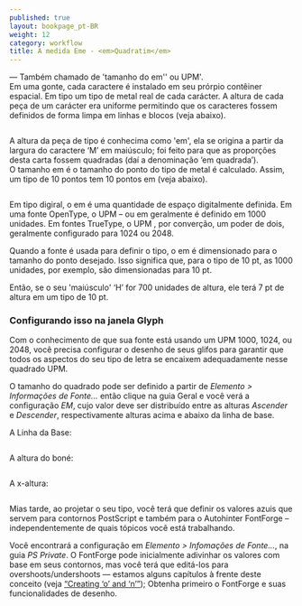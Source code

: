 ```yaml
---
published: true
layout: bookpage_pt-BR
weight: 12
category: workflow
title: A medida Eme - <em>Quadratim</em>
---
```


&mdash; Também chamado de 'tamanho do em'' ou UPM'.  
Em uma gonte, cada caractere é instalado em seu prórpio contêiner espacial. Em tipo um tipo 
de metal real de cada carácter. A altura de cada peça de um carácter era uniforme
permitindo que os caracteres fossem definidos de forma limpa em linhas e blocos (veja abaixo).

<img src="../en-US/images/MetalTypeZoomIn.JPG" alt>

A altura da peça de tipo é conhecima como 'em', ela se origina a partir da largura do caractere
‘M’ em maiúsculo; foi feito para que as proporções desta carta fossem quadradas (daí a denominação ‘em
quadrada’).  
O tamanho em é o tamanho do ponto do tipo de metal é calculado. Assim, um tipo de 10 pontos tem 10
pontos em (veja abaixo).

<img src="../en-US/images/em-metal-type.svg" alt>

Em tipo digiral, o em é uma quantidade de espaço digitalmente definida. Em uma fonte OpenType, o UPM &ndash;
ou em geralmente é definido em 1000 unidades. Em fontes TrueType, o UPM , por converção, um poder de dois,
geralmente configurado para 1024 ou 2048.

Quando a fonte é usada para definir o tipo, o em é dimensionado para o tamanho do ponto desejado. Isso significa que,
para o tipo de 10 pt, as 1000 unidades, por exemplo, são dimensionadas para 10 pt.

Então, se o seu 'maiúsculo' ‘H’ for 700 unidades de altura, ele terá 7 pt de altura em um tipo de 10 pt.

### Configurando isso na janela Glyph

Com o conhecimento de que sua fonte está usando um UPM 1000, 1024, ou 2048, você precisa configurar o desenho
de seus glifos para garantir que todos os aspectos do seu tipo de letra se encaixem adequadamente nesse quadrado UPM.

O tamanho do quadrado pode ser definido a partir de *Elemento > Informações de Fonte&hellip;* então clique na guia Geral
e você verá a configuração *EM*, cujo valor deve ser distribuído entre as alturas *Ascender* e
*Descender*, respectivamente alturas acima e abaixo da linha de base.

A Linha da Base:

<img src="../en-US/images/baseline.png" alt>

A altura do boné:

<img src="../en-US/images/capheight.png" alt>

A x-altura:

<img src="../en-US/images/xheight.png" alt>

Mias tarde, ao projetar o seu tipo, você terá que definir os valores azuis que servem para contornos PostScript
e também para o Autohinter FontForge &ndash; independentemente de quais tópicos você está trabalhando.
  
Você encontrará a configuração em *Elemento > Infomações de Fonte&hellip;*, na guia *PS Private*. O FontForge pode
inicialmente adivinhar os valores com base em seus contornos, mas você terá que editá-los para
overshoots/undershoots &mdash; estamos alguns capítulos à frente deste conceito (veja
[“Creating ‘o’ and ‘n’”]); Obtenha primeiro o FontForge e suas funcionalidades de desenho.

[“Creating ‘o’ and ‘n’”]: Creating_o_and_n.html
